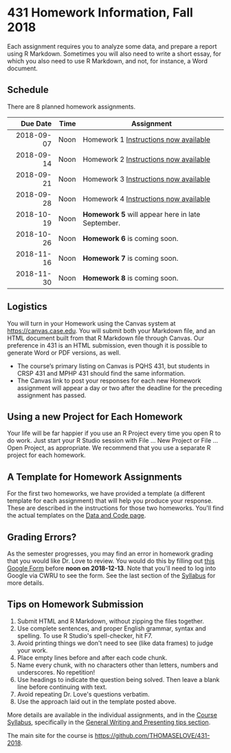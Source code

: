# 431 Homework Information, Fall 2018

Each assignment requires you to analyze some data, and prepare a report using R Markdown. Sometimes you will also need to write a short essay, for which you also need to use R Markdown, and not, for instance, a Word document. 

## Schedule

There are 8 planned homework assignments.

Due Date | Time | Assignment 
-----: | ------: | --------------------------------------------------------
2018-09-07 | Noon | Homework 1 [Instructions now available](https://github.com/THOMASELOVE/431-2018/tree/master/homework/Homework1)
2018-09-14 | Noon | Homework 2 [Instructions now available](https://github.com/THOMASELOVE/431-2018/tree/master/homework/Homework2)
2018-09-21 | Noon | Homework 3 [Instructions now available](https://github.com/THOMASELOVE/431-2018/tree/master/homework/Homework3)
2018-09-28 | Noon | Homework 4 [Instructions now available](https://github.com/THOMASELOVE/431-2018/tree/master/homework/Homework4)
2018-10-19 | Noon | **Homework 5** will appear here in late September.
2018-10-26 | Noon | **Homework 6** is coming soon.
2018-11-16 | Noon | **Homework 7** is coming soon.
2018-11-30 | Noon | **Homework 8** is coming soon.

## Logistics

You will turn in your Homework using the Canvas system at https://canvas.case.edu. You will submit both your Markdown file, and an HTML document built from that R Markdown file through Canvas. Our preference in 431 is an HTML submission, even though it is possible to generate Word or PDF versions, as well. 

- The course’s primary listing on Canvas is PQHS 431, but students in CRSP 431 and MPHP 431 should find the same information. 
- The Canvas link to post your responses for each new Homework assignment will appear a day or two after the deadline for the preceding assignment has passed.

## Using a new Project for Each Homework

Your life will be far happier if you use an R Project every time you open R to do work. Just start your R Studio session with File ... New Project or File ... Open Project, as appropriate. We recommend that you use a separate R project for each homework.

## A Template for Homework Assignments

For the first two homeworks, we have provided a template (a different template for each assignment) that will help you produce your response. These are described in the instructions for those two homeworks. You'll find the actual templates on the [Data and Code page](https://github.com/THOMASELOVE/431-2018-data).

## Grading Errors?

As the semester progresses, you may find an error in homework grading that you would like Dr. Love to review. You would do this by filling out [this Google Form](https://goo.gl/forms/G4ZZ1Fge1ZkQVKzy2) before **noon on 2018-12-13**. Note that you'll need to log into Google via CWRU to see the form. See the last section of the [Syllabus](https://thomaselove.github.io/2018-431-syllabus/) for more details.

## Tips on Homework Submission

1. Submit HTML and R Markdown, without zipping the files together.
2. Use complete sentences, and proper English grammar, syntax and spelling. To use R Studio's spell-checker, hit F7.
3. Avoid printing things we don't need to see (like data frames) to judge your work.
4. Place empty lines before and after each code chunk.
5. Name every chunk, with no characters other than letters, numbers and underscores. No repetition!
6. Use headings to indicate the question being solved. Then leave a blank line before continuing with text.
7. Avoid repeating Dr. Love's questions verbatim.
8. Use the approach laid out in the template posted above.

More details are available in the individual assignments, and in the [Course Syllabus](https://thomaselove.github.io/2018-431-syllabus/), specifically in the [General Writing and Presenting tips section](https://thomaselove.github.io/2018-431-syllabus/a-few-general-writingpresenting-tips.html).

The main site for the course is https://github.com/THOMASELOVE/431-2018.
